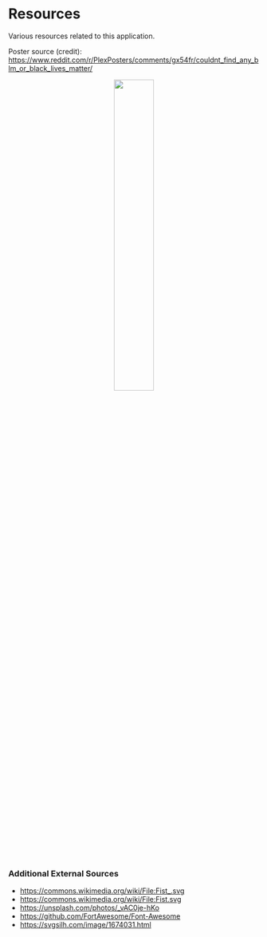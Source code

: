 # Resources

Various resources related to this application.

Poster source (credit): https://www.reddit.com/r/PlexPosters/comments/gx54fr/couldnt_find_any_blm_or_black_lives_matter/ 
<p align="center">
  <img src="https://raw.githubusercontent.com/amardeshbd/android-police-brutality-incidents/develop/resources/poster/github-repository-social-preview.png" width="40%">
</p>

### Additional External Sources
* https://commons.wikimedia.org/wiki/File:Fist_.svg
* https://commons.wikimedia.org/wiki/File:Fist.svg
* https://unsplash.com/photos/_vAC0je-hKo
* https://github.com/FortAwesome/Font-Awesome
* https://svgsilh.com/image/1674031.html
